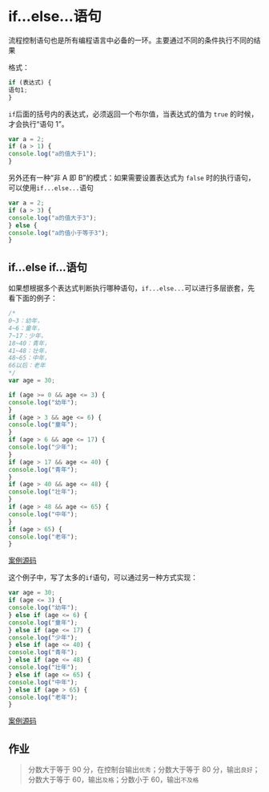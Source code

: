 # if...else...语句

流程控制语句也是所有编程语言中必备的一环。主要通过不同的条件执行不同的结果

格式：

```js
if (表达式) {
语句1;
}
```

`if`后面的括号内的表达式，必须返回一个布尔值，当表达式的值为 `true` 的时候，才会执行“语句 1”。

```js
var a = 2;
if (a > 1) {
console.log("a的值大于1");
}
```

另外还有一种“非 A 即 B”的模式：如果需要设置表达式为 `false` 时的执行语句，可以使用`if...else...`语句

```js
var a = 2;
if (a > 3) {
console.log("a的值大于3");
} else {
console.log("a的值小于等于3");
}
```

## if...else if...语句

如果想根据多个表达式判断执行哪种语句，`if...else...`可以进行多层嵌套，先看下面的例子：

```js
/*
0~3：幼年，
4~6：童年，
7~17：少年，
18~40：青年，
41~48：壮年，
48~65：中年，
66以后：老年
*/
var age = 30;

if (age >= 0 && age <= 3) {
console.log("幼年");
}
if (age > 3 && age <= 6) {
console.log("童年");
}
if (age > 6 && age <= 17) {
console.log("少年");
}
if (age > 17 && age <= 40) {
console.log("青年");
}
if (age > 40 && age <= 48) {
console.log("壮年");
}
if (age > 48 && age <= 65) {
console.log("中年");
}
if (age > 65) {
console.log("老年");
}
```

[案例源码](./demo/demo01.html)

这个例子中，写了太多的`if`语句，可以通过另一种方式实现：

```js
var age = 30;
if (age <= 3) {
console.log("幼年");
} else if (age <= 6) {
console.log("童年");
} else if (age <= 17) {
console.log("少年");
} else if (age <= 40) {
console.log("青年");
} else if (age <= 48) {
console.log("壮年");
} else if (age <= 65) {
console.log("中年");
} else if (age > 65) {
console.log("老年");
}
```

[案例源码](./demo/demo02.html)

## 作业

> 分数大于等于 90 分，在控制台输出`优秀`；分数大于等于 80 分，输出`良好`；分数大于等于 60，输出`及格`；分数小于 60，输出`不及格`
